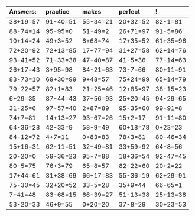 | Answers: | practice | makes | perfect | ! |
| :--- | :--- | :--- | :--- | :--- |
| 38+19=57 | 91-40=51 | 55-34=21 | 20+32=52 | 82-1=81 | 
| 88-74=14 | 95-95=0 | 51-49=2 | 26+71=97 | 91-5=86 | 
| 10+14=24 | 49+3=52 | 6+68=74 | 17+35=52 | 61+35=96 | 
| 72+20=92 | 72+13=85 | 17+77=94 | 31+27=58 | 62+14=76 | 
| 93-41=52 | 71-33=38 | 47+40=87 | 41-5=36 | 77-14=63 | 
| 26+17=43 | 3+95=98 | 84-21=63 | 73-7=66 | 80+11=91 | 
| 83-73=10 | 69+30=99 | 9+48=57 | 75+24=99 | 65+14=79 | 
| 79-22=57 | 82+1=83 | 21+25=46 | 12+85=97 | 38-15=23 | 
| 6+29=35 | 87-44=43 | 37+56=93 | 25+20=45 | 94-29=65 | 
| 31-25=6 | 97-57=40 | 2+87=89 | 95-35=60 | 99-91=8 | 
| 74+7=81 | 14+13=27 | 93-67=26 | 15+2=17 | 91-11=80 | 
| 64-36=28 | 42-33=9 | 58-9=49 | 60+18=78 | 0+23=23 | 
| 84-12=72 | 4+7=11 | 0+83=83 | 78+3=81 | 80-46=34 | 
| 15+16=31 | 62-11=51 | 32+49=81 | 33+59=92 | 64-8=56 | 
| 20-20=0 | 59-36=23 | 95-7=88 | 18+36=54 | 92-47=45 | 
| 80-5=75 | 76+3=79 | 65-8=57 | 82-22=60 | 20+2=22 | 
| 17+44=61 | 31+38=69 | 66+17=83 | 55-36=19 | 62+29=91 | 
| 75-30=45 | 32+20=52 | 33-5=28 | 35+9=44 | 66-65=1 | 
| 7+41=48 | 83-68=15 | 66-39=27 | 51-13=38 | 25+13=38 | 
| 53-20=33 | 46+9=55 | 0+20=20 | 37-8=29 | 30+23=53 | 
